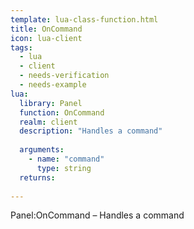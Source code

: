 ```yaml
---
template: lua-class-function.html
title: OnCommand
icon: lua-client
tags:
  - lua
  - client
  - needs-verification
  - needs-example
lua:
  library: Panel
  function: OnCommand
  realm: client
  description: "Handles a command"
  
  arguments:
    - name: "command"
      type: string
  returns:
    
---
```


<div class="lua__search__keywords">
Panel:OnCommand &#x2013; Handles a command
</div>
